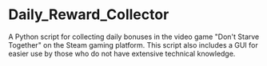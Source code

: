 # Daily_Reward_Collector
A Python script for collecting daily bonuses in the video game "Don't Starve Together" on the Steam gaming platform. This script also includes a GUI for easier use by those who do not have extensive technical knowledge.
